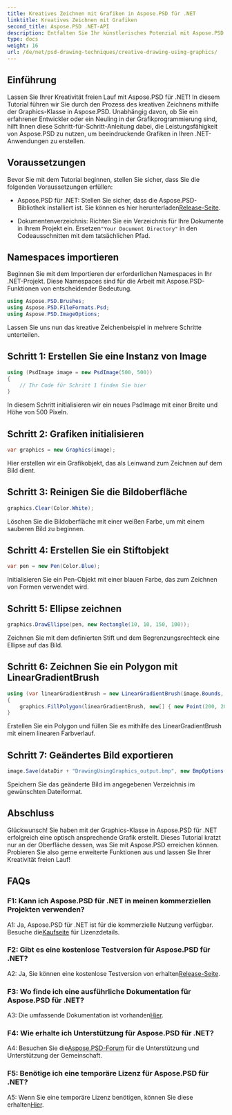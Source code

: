 ```yaml
---
title: Kreatives Zeichnen mit Grafiken in Aspose.PSD für .NET
linktitle: Kreatives Zeichnen mit Grafiken
second_title: Aspose.PSD .NET-API
description: Entfalten Sie Ihr künstlerisches Potenzial mit Aspose.PSD für .NET! Folgen Sie unserem Tutorial zum kreativen Zeichnen mit Grafiken.
type: docs
weight: 16
url: /de/net/psd-drawing-techniques/creative-drawing-using-graphics/
---
```

## Einführung

Lassen Sie Ihrer Kreativität freien Lauf mit Aspose.PSD für .NET! In diesem Tutorial führen wir Sie durch den Prozess des kreativen Zeichnens mithilfe der Graphics-Klasse in Aspose.PSD. Unabhängig davon, ob Sie ein erfahrener Entwickler oder ein Neuling in der Grafikprogrammierung sind, hilft Ihnen diese Schritt-für-Schritt-Anleitung dabei, die Leistungsfähigkeit von Aspose.PSD zu nutzen, um beeindruckende Grafiken in Ihren .NET-Anwendungen zu erstellen.

## Voraussetzungen

Bevor Sie mit dem Tutorial beginnen, stellen Sie sicher, dass Sie die folgenden Voraussetzungen erfüllen:

-  Aspose.PSD für .NET: Stellen Sie sicher, dass die Aspose.PSD-Bibliothek installiert ist. Sie können es hier herunterladen[Release-Seite](https://releases.aspose.com/psd/net/).

-  Dokumentenverzeichnis: Richten Sie ein Verzeichnis für Ihre Dokumente in Ihrem Projekt ein. Ersetzen`"Your Document Directory"` in den Codeausschnitten mit dem tatsächlichen Pfad.

## Namespaces importieren

Beginnen Sie mit dem Importieren der erforderlichen Namespaces in Ihr .NET-Projekt. Diese Namespaces sind für die Arbeit mit Aspose.PSD-Funktionen von entscheidender Bedeutung.

```csharp
using Aspose.PSD.Brushes;
using Aspose.PSD.FileFormats.Psd;
using Aspose.PSD.ImageOptions;
```

Lassen Sie uns nun das kreative Zeichenbeispiel in mehrere Schritte unterteilen.

## Schritt 1: Erstellen Sie eine Instanz von Image

```csharp
using (PsdImage image = new PsdImage(500, 500))
{
    // Ihr Code für Schritt 1 finden Sie hier
}
```

In diesem Schritt initialisieren wir ein neues PsdImage mit einer Breite und Höhe von 500 Pixeln.

## Schritt 2: Grafiken initialisieren

```csharp
var graphics = new Graphics(image);
```

Hier erstellen wir ein Grafikobjekt, das als Leinwand zum Zeichnen auf dem Bild dient.

## Schritt 3: Reinigen Sie die Bildoberfläche

```csharp
graphics.Clear(Color.White);
```

Löschen Sie die Bildoberfläche mit einer weißen Farbe, um mit einem sauberen Bild zu beginnen.

## Schritt 4: Erstellen Sie ein Stiftobjekt

```csharp
var pen = new Pen(Color.Blue);
```

Initialisieren Sie ein Pen-Objekt mit einer blauen Farbe, das zum Zeichnen von Formen verwendet wird.

## Schritt 5: Ellipse zeichnen

```csharp
graphics.DrawEllipse(pen, new Rectangle(10, 10, 150, 100));
```

Zeichnen Sie mit dem definierten Stift und dem Begrenzungsrechteck eine Ellipse auf das Bild.

## Schritt 6: Zeichnen Sie ein Polygon mit LinearGradientBrush

```csharp
using (var linearGradientBrush = new LinearGradientBrush(image.Bounds, Color.Red, Color.White, 45f))
{
    graphics.FillPolygon(linearGradientBrush, new[] { new Point(200, 200), new Point(400, 200), new Point(250, 350) });
}
```

Erstellen Sie ein Polygon und füllen Sie es mithilfe des LinearGradientBrush mit einem linearen Farbverlauf.

## Schritt 7: Geändertes Bild exportieren

```csharp
image.Save(dataDir + "DrawingUsingGraphics_output.bmp", new BmpOptions());
```

Speichern Sie das geänderte Bild im angegebenen Verzeichnis im gewünschten Dateiformat.

## Abschluss

Glückwunsch! Sie haben mit der Graphics-Klasse in Aspose.PSD für .NET erfolgreich eine optisch ansprechende Grafik erstellt. Dieses Tutorial kratzt nur an der Oberfläche dessen, was Sie mit Aspose.PSD erreichen können. Probieren Sie also gerne erweiterte Funktionen aus und lassen Sie Ihrer Kreativität freien Lauf!

## FAQs

### F1: Kann ich Aspose.PSD für .NET in meinen kommerziellen Projekten verwenden?

 A1: Ja, Aspose.PSD für .NET ist für die kommerzielle Nutzung verfügbar. Besuche die[Kaufseite](https://purchase.aspose.com/buy) für Lizenzdetails.

### F2: Gibt es eine kostenlose Testversion für Aspose.PSD für .NET?

 A2: Ja, Sie können eine kostenlose Testversion von erhalten[Release-Seite](https://releases.aspose.com/).

### F3: Wo finde ich eine ausführliche Dokumentation für Aspose.PSD für .NET?

 A3: Die umfassende Dokumentation ist vorhanden[Hier](https://reference.aspose.com/psd/net/).

### F4: Wie erhalte ich Unterstützung für Aspose.PSD für .NET?

 A4: Besuchen Sie die[Aspose.PSD-Forum](https://forum.aspose.com/c/psd/34) für die Unterstützung und Unterstützung der Gemeinschaft.

### F5: Benötige ich eine temporäre Lizenz für Aspose.PSD für .NET?

 A5: Wenn Sie eine temporäre Lizenz benötigen, können Sie diese erhalten[Hier](https://purchase.aspose.com/temporary-license/).
